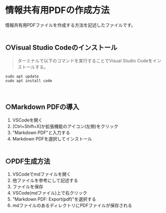 <!-- 情報共有用PDFの作成方法を説明するファイル -->

# 情報共有用PDFの作成方法
情報共有用PDFファイルを作成する方法を記述したファイルです。<br><br>

## ○Visual Studio Codeのインストール
>ターミナルで以下のコマンドを実行することでVisual Studio Codeをインストールする。
```
sudo apt update
sudo apt install code
```
<br>

## ○Markdown PDFの導入
1. VSCodeを開く
2. [Ctrl+Shift+X]か拡張機能のアイコン(左側)をクリック
3. "Markdown PDF"と入力する
4. Markdown PDFを選択してインストール
<br><br>

## ○PDF生成方法
1. VSCodeでmdファイルを開く
2. 他ファイルを参考にして記述する
3. ファイルを保存
4. VSCode(mdファイル)上で右クリック
5. "Markdown PDF: Export(pdf)"を選択する
6. mdファイルのあるディレクトリにPDFファイルが保存される